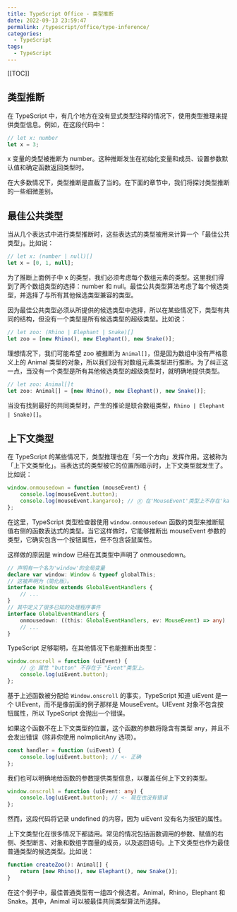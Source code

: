 ```yaml
---
title: TypeScript Office - 类型推断
date: 2022-09-13 23:59:47
permalink: /typescript/office/type-inference/
categories:
  - TypeScript
tags: 
  - TypeScript
---
```


[[TOC]]

## 类型推断

在 TypeScript 中，有几个地方在没有显式类型注释的情况下，使用类型推理来提供类型信息。例如，在这段代码中：

```typescript
// let x: number
let x = 3;
```

x 变量的类型被推断为 number。这种推断发生在初始化变量和成员、设置参数默认值和确定函数返回类型时。

在大多数情况下，类型推断是直截了当的。在下面的章节中，我们将探讨类型推断的一些细微差别。

## 最佳公共类型

当从几个表达式中进行类型推断时，这些表达式的类型被用来计算一个「最佳公共类型」。比如说：

```typescript
// let x: (number | null)[]
let x = [0, 1, null];
```

为了推断上面例子中 x 的类型，我们必须考虑每个数组元素的类型。这里我们得到了两个数组类型的选择：number 和 null。最佳公共类型算法考虑了每个候选类型，并选择了与所有其他候选类型兼容的类型。

因为最佳公共类型必须从所提供的候选类型中选择，所以在某些情况下，类型有共同的结构，但没有一个类型是所有候选类型的超级类型。比如说：

```typescript
// let zoo: (Rhino | Elephant | Snake)[]
let zoo = [new Rhino(), new Elephant(), new Snake()];
```

理想情况下，我们可能希望 zoo 被推断为 `Animal[]`，但是因为数组中没有严格意义上的 Animal 类型的对象，所以我们没有对数组元素类型进行推断。为了纠正这一点，当没有一个类型是所有其他候选类型的超级类型时，就明确地提供类型。

```typescript
// let zoo: Animal[]t
let zoo: Animal[] = [new Rhino(), new Elephant(), new Snake()];
```

当没有找到最好的共同类型时，产生的推论是联合数组类型，`Rhino | Elephant | Snake)[]`。

## 上下文类型

在 TypeScript 的某些情况下，类型推理也在「另一个方向」发挥作用。这被称为「上下文类型化」。当表达式的类型被它的位置所暗示时，上下文类型就发生了。比如说：

```typescript
window.onmousedown = function (mouseEvent) {
    console.log(mouseEvent.button);
    console.log(mouseEvent.kangaroo); // Ⓧ 在'MouseEvent'类型上不存在'kangaroo'属性。
};
```

在这里，TypeScript 类型检查器使用 `window.onmousedown` 函数的类型来推断赋值右侧的函数表达式的类型。当它这样做时，它能够推断出 mouseEvent 参数的类型，它确实包含一个按钮属性，但不包含袋鼠属性。

这样做的原因是 window 已经在其类型中声明了 onmousedown。

```typescript
// 声明有一个名为'window'的全局变量
declare var window: Window & typeof globalThis;
// 这被声明为（简化版）。
interface Window extends GlobalEventHandlers {
    // ...
}
// 其中定义了很多已知的处理程序事件
interface GlobalEventHandlers {
    onmousedown: ((this: GlobalEventHandlers, ev: MouseEvent) => any) | null;
    // ...
}
```

TypeScript 足够聪明，在其他情况下也能推断出类型：

```typescript
window.onscroll = function (uiEvent) {
    // Ⓧ 属性 "button" 不存在于 "Event"类型上。
    console.log(uiEvent.button);
};
```

基于上述函数被分配给 `Window.onscroll` 的事实，TypeScript 知道 uiEvent 是一个 UIEvent，而不是像前面的例子那样是 MouseEvent。UIEvent 对象不包含按钮属性，所以 TypeScript 会抛出一个错误。

如果这个函数不在上下文类型的位置，这个函数的参数将隐含有类型 any，并且不会发出错误（除非你使用 noImplicitAny 选项）。

```typescript
const handler = function (uiEvent) {
    console.log(uiEvent.button); // <- 正确
};
```

我们也可以明确地给函数的参数提供类型信息，以覆盖任何上下文的类型。

```typescript
window.onscroll = function (uiEvent: any) {
    console.log(uiEvent.button); // <- 现在也没有错误
};
```

然而，这段代码将记录 undefined 的内容，因为 uiEvent 没有名为按钮的属性。

上下文类型化在很多情况下都适用。常见的情况包括函数调用的参数、赋值的右侧、类型断言、对象和数组字面量的成员，以及返回语句。上下文类型也作为最佳普通类型的候选类型。比如说：

```typescript
function createZoo(): Animal[] {
    return [new Rhino(), new Elephant(), new Snake()];
}
```

在这个例子中，最佳普通类型有一组四个候选者。Animal，Rhino，Elephant 和 Snake。其中，Animal 可以被最佳共同类型算法所选择。

